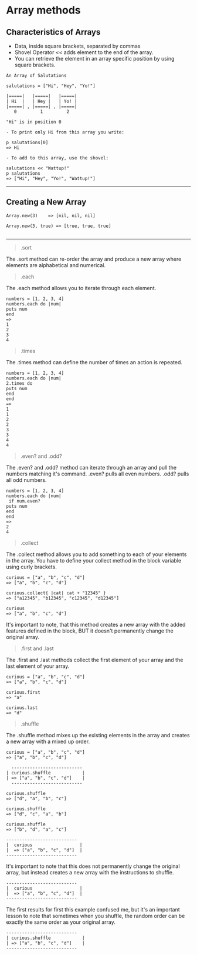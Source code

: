 # Array methods

## Characteristics of Arrays

- Data, inside square brackets, separated by commas
- Shovel Operator << adds element to the end of the array.
- You can retrieve the element in an array specific position by using square brackets.

```
An Array of Salutations

salutations = ["Hi", "Hey", "Yo!"]

|=====|   |=====|   |=====|
| Hi  |   | Hey |   | Yo! |
|=====| , |=====| , |=====|
   0         1         2

"Hi" is in position 0

- To print only Hi from this array you write:

p salutations[0]
=> Hi

- To add to this array, use the shovel:

salutations << "Wattup!"
p salutations
=> ["Hi", "Hey", "Yo!", "Wattup!"]   
```

-------
## Creating a New Array
```
Array.new(3)    => [nil, nil, nil]

Array.new(3, true) => [true, true, true]


```

-------
> .sort

The .sort method can re-order the array and produce a new array where elements are alphabetical and numerical.

> .each

The .each method allows you to iterate through each element.

```
numbers = [1, 2, 3, 4]
numbers.each do |num|
puts num
end
=>
1
2
3
4
```
> .times

The .times method can define the number of times an action is repeated.

```
numbers = [1, 2, 3, 4]
numbers.each do |num|
2.times do
puts num
end
end
=>
1
1
2
2
3
3
4
4
```

> .even? and .odd?

The .even? and .odd? method can iterate through an array and pull the numbers matching it's command.  .even? pulls all even numbers.  .odd? pulls all odd numbers.

```
numbers = [1, 2, 3, 4]
numbers.each do |num|
 if num.even?
puts num
end
end
=>
2
4
```

> .collect

The .collect method allows you to add something to each of your elements in the array. You have to define your collect method in the block variable using curly brackets.

```
curious = ["a", "b", "c", "d"]
=> ["a", "b", "c", "d"]

curious.collect{ |cat| cat + "12345" }
=> ["a12345", "b12345", "c12345", "d12345"]

curious
=> ["a", "b", "c", "d"]

```

It's important to note, that this method creates a new array with the added features defined in the block, BUT it doesn't permanently change the original array.

> .first and .last

The .first and .last methods collect the first element of your array and the last element of your array.

```
curious = ["a", "b", "c", "d"]
=> ["a", "b", "c", "d"]

curious.first
=> "a"

curious.last
=> "d"

```

> .shuffle

The .shuffle method mixes up the existing elements in the array and creates a new array with a mixed up order.  

```
curious = ["a", "b", "c", "d"]
=> ["a", "b", "c", "d"]

  ---------------------------
| curious.shuffle            |
| => ["a", "b", "c", "d"]    |
  ---------------------------

curious.shuffle
=> ["d", "a", "b", "c"]

curious.shuffle
=> ["d", "c", "a", "b"]

curious.shuffle
=> ["b", "d", "a", "c"]

---------------------------
|  curious                  |
|  => ["a", "b", "c", "d"]  |
---------------------------
```
It's important to note that this does not permanently change the original array, but instead creates a new array with the instructions to shuffle.
```
---------------------------
|  curious                  |
|  => ["a", "b", "c", "d"]  |
---------------------------
```

The first results for first  this example confused me, but it's an important lesson to note that sometimes when you shuffle, the random order can be exactly the same order as your original array.

```
---------------------------
| curious.shuffle            |
| => ["a", "b", "c", "d"]    |
---------------------------
```
